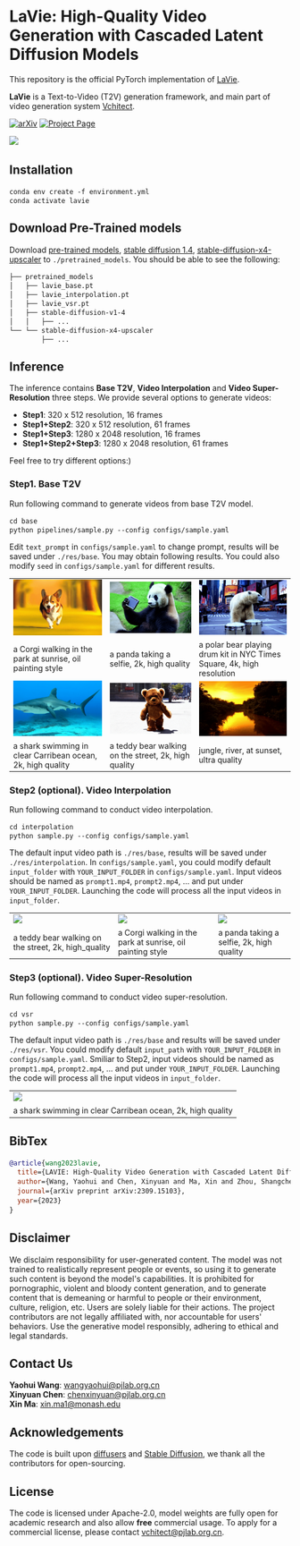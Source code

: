 # LaVie: High-Quality Video Generation with Cascaded Latent Diffusion Models

This repository is the official PyTorch implementation of [LaVie](https://arxiv.org/abs/2309.15103).

**LaVie** is a Text-to-Video (T2V) generation framework, and main part of video generation system [Vchitect](http://vchitect.intern-ai.org.cn/).


[![arXiv](https://img.shields.io/badge/arXiv-2309.15103-b31b1b.svg)](https://arxiv.org/abs/2309.15103)
[![Project Page](https://img.shields.io/badge/Project-Website-green)](https://vchitect.github.io/LaVie-project/)
<!--
[![Open in OpenXLab](https://cdn-static.openxlab.org.cn/app-center/openxlab_app.svg)]()
[![Hugging Face Spaces](https://img.shields.io/badge/%F0%9F%A4%97%20Hugging%20Face-Spaces-yellow)]()
-->

<img src="lavie.gif" width="800">

## Installation
```
conda env create -f environment.yml 
conda activate lavie
```

## Download Pre-Trained models
Download [pre-trained models](https://huggingface.co/YaohuiW/LaVie/tree/main), [stable diffusion 1.4](https://huggingface.co/CompVis/stable-diffusion-v1-4/tree/main), [stable-diffusion-x4-upscaler](https://huggingface.co/stabilityai/stable-diffusion-x4-upscaler/tree/main) to `./pretrained_models`. You should be able to see the following:
```
├── pretrained_models
│   ├── lavie_base.pt
│   ├── lavie_interpolation.pt
│   ├── lavie_vsr.pt
│   ├── stable-diffusion-v1-4
│   │   ├── ...
└── └── stable-diffusion-x4-upscaler
        ├── ...
```

## Inference
The inference contains **Base T2V**, **Video Interpolation** and **Video Super-Resolution** three steps. We provide several options to generate videos:
* **Step1**: 320 x 512 resolution, 16 frames
* **Step1+Step2**: 320 x 512 resolution, 61 frames
* **Step1+Step3**: 1280 x 2048 resolution, 16 frames
* **Step1+Step2+Step3**: 1280 x 2048 resolution, 61 frames

Feel free to try different options:)


### Step1. Base T2V
Run following command to generate videos from base T2V model. 
```
cd base
python pipelines/sample.py --config configs/sample.yaml
```
Edit `text_prompt` in `configs/sample.yaml` to change prompt, results will be saved under `./res/base`. You may obtain following results. You could also modify `seed` in `configs/sample.yaml` for different results.

<table class="center">
<tr>
  <td><img src="assets/a_Corgi_walking_in_the_park_at_sunrise,_oil_painting_style.gif"></td>
  <td><img src="assets/a_panda_taking_a_selfie,_2k,_high_quality.gif"></td>
  <td><img src="assets/a_polar_bear_playing_drum_kit_in_NYC_Times_Square,_4k,_high_resolution.gif"></td>      
</tr>

<tr>
  <td>a Corgi walking in the park at sunrise, oil painting style</td>
  <td>a panda taking a selfie, 2k, high quality</td>
  <td>a polar bear playing drum kit in NYC Times Square, 4k, high resolution</td>      
</tr>

<tr>
  <td><img src="assets/a_shark_swimming_in_clear_Carribean_ocean,_2k,_high_quality.gif"></td>
  <td><img src="assets/a_teddy_bear_walking_on_the_street,_2k,_high_quality.gif"></td>
  <td><img src="assets/jungle_river_at_sunset,_ultra_quality.gif"></td>
</tr>

<tr>
  <td>a shark swimming in clear Carribean ocean, 2k, high quality</td>
  <td>a teddy bear walking on the street, 2k, high quality</td>
  <td>jungle, river, at sunset, ultra quality</td>
</tr>

</table>


### Step2 (optional). Video Interpolation
Run following command to conduct video interpolation.
```
cd interpolation
python sample.py --config configs/sample.yaml
```
The default input video path is `./res/base`, results will be saved under `./res/interpolation`. In `configs/sample.yaml`, you could modify default `input_folder` with `YOUR_INPUT_FOLDER` in `configs/sample.yaml`. Input videos should be named as `prompt1.mp4`, `prompt2.mp4`, ... and put under `YOUR_INPUT_FOLDER`. Launching the code will process all the input videos in `input_folder`.

<table class="center">
<tr>
  <td><img src="assets/interpolation/a_teddy_bear_walking_on_the_street,_2k,_high_quality.gif"></td>
  <td><img src="assets/interpolation/a_Corgi_walking_in_the_park_at_sunrise,_oil_painting_style.gif"></td>
  <td><img src="assets/interpolation/a_panda_taking_a_selfie,_2k,_high_quality.gif"></td>   
</tr>
        
<tr>
  <td>a teddy bear walking on the street, 2k, high_quality</td>
  <td>a Corgi walking in the park at sunrise, oil painting style</td>
  <td>a panda taking a selfie, 2k, high quality</td>   
</tr>

</table>

### Step3 (optional). Video Super-Resolution
Run following command to conduct video super-resolution.
```
cd vsr
python sample.py --config configs/sample.yaml
```
The default input video path is `./res/base` and results will be saved under `./res/vsr`. You could modify default `input_path` with `YOUR_INPUT_FOLDER` in `configs/sample.yaml`. Smiliar to Step2, input videos should be named as `prompt1.mp4`, `prompt2.mp4`, ... and put under `YOUR_INPUT_FOLDER`. Launching the code will process all the input videos in `input_folder`.

<table class="center">
        <tr>
        <td><img src="assets/vsr/a_shark_swimming_in_clear_Carribean_ocean,_2k,_high_quality.gif"></td>
        </tr>
        <tr>
        <td>a shark swimming in clear Carribean ocean, 2k, high quality</td>
        </tr>
</table>

## BibTex
```bibtex
@article{wang2023lavie,
  title={LAVIE: High-Quality Video Generation with Cascaded Latent Diffusion Models},
  author={Wang, Yaohui and Chen, Xinyuan and Ma, Xin and Zhou, Shangchen and Huang, Ziqi and Wang, Yi and Yang, Ceyuan and He, Yinan and Yu, Jiashuo and Yang, Peiqing and others},
  journal={arXiv preprint arXiv:2309.15103},
  year={2023}
}
```

## Disclaimer
We disclaim responsibility for user-generated content. The model was not trained to realistically represent people or events, so using it to generate such content is beyond the model's capabilities. It is prohibited for pornographic, violent and bloody content generation, and to generate content that is demeaning or harmful to people or their environment, culture, religion, etc. Users are solely liable for their actions. The project contributors are not legally affiliated with, nor accountable for users' behaviors. Use the generative model responsibly, adhering to ethical and legal standards.

## Contact Us
**Yaohui Wang**: [wangyaohui@pjlab.org.cn](mailto:wangyaohui@pjlab.org.cn)  
**Xinyuan Chen**: [chenxinyuan@pjlab.org.cn](mailto:chenxinyuan@pjlab.org.cn)  
**Xin Ma**: [xin.ma1@monash.edu](mailto:xin.ma1@monash.edu)

## Acknowledgements
The code is built upon [diffusers](https://github.com/huggingface/diffusers) and [Stable Diffusion](https://github.com/CompVis/stable-diffusion), we thank all the contributors for open-sourcing. 


## License
The code is licensed under Apache-2.0, model weights are fully open for academic research and also allow **free** commercial usage. To apply for a commercial license, please contact vchitect@pjlab.org.cn.
